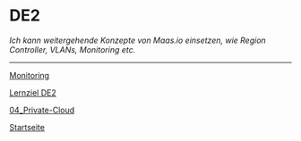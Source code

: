 # DE2
*Ich kann weitergehende Konzepte von Maas.io einsetzen, wie Region Controller, VLANs, Monitoring etc.*


___

[Monitoring](../04_Private-Cloud/DE2_Monitoring.md)

[Lernziel DE2](../04_Private-Cloud/DE2.md)

[04_Private-Cloud](../04_Private-Cloud)

[Startseite](https://github.com/ask-yo-girl-about-me/Project-Future)
